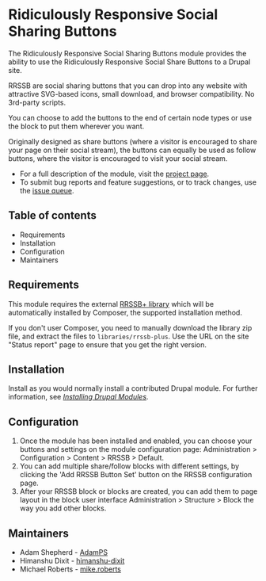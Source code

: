 # Ridiculously Responsive Social Sharing Buttons

The Ridiculously Responsive Social Sharing Buttons module provides the ability
to use the Ridiculously Responsive Social Share Buttons to a Drupal site.

RRSSB are social sharing buttons that you can drop into any website with
attractive SVG-based icons, small download, and browser compatibility. No
3rd-party scripts.

You can choose to add the buttons to the end of certain node types or use the
block to put them wherever you want.

Originally designed as share buttons (where a visitor is encouraged to share
your page on their social stream), the buttons can equally be used as follow
buttons, where the visitor is encouraged to visit your social stream.

- For a full description of the module, visit the [project page].
- To submit bug reports and feature suggestions, or to track changes, use the
  [issue queue].

[Project page]: https://www.drupal.org/project/rrssb
[issue queue]: https://www.drupal.org/project/issues/rrssb

## Table of contents

- Requirements
- Installation
- Configuration
- Maintainers

## Requirements

This module requires the external [RRSSB+ library] which will be automatically
installed by Composer, the supported installation method.

If you don't user Composer, you need to manually download the library zip file,
and extract the files to `libraries/rrssb-plus`. Use the URL on the site
"Status report" page to ensure that you get the right version.

[RRSSB+ library]: https://symfony.com/doc/current/mailer.html

## Installation

Install as you would normally install a contributed Drupal module. For further
information, see _[Installing Drupal Modules]_.

[Installing Drupal Modules]: https://www.drupal.org/docs/extending-drupal/installing-modules

## Configuration

1. Once the module has been installed and enabled, you can choose your
   buttons and settings on the module configuration page:
   Administration > Configuration > Content > RRSSB > Default.
1. You can add multiple share/follow blocks with different settings, by
   clicking the 'Add RRSSB Button Set' button on the RRSSB configuration
   page.
1. After your RRSSB block or blocks are created, you can add them to page
   layout in the block user interface Administration > Structure > Block the
   way you add other blocks.

## Maintainers

- Adam Shepherd - [AdamPS](https://www.drupal.org/u/adamps)
- Himanshu Dixit - [himanshu-dixit](https://www.drupal.org/u/himanshu-dixit)
- Michael Roberts - [mike.roberts](https://www.drupal.org/u/mike.roberts)
